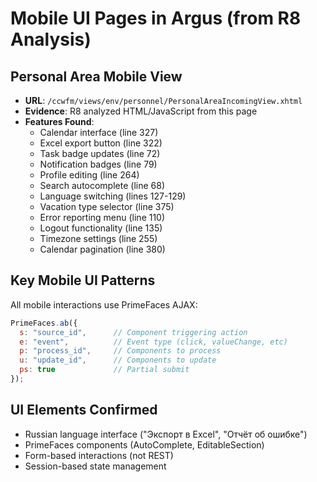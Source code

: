 # Mobile UI Pages in Argus (from R8 Analysis)

## Personal Area Mobile View
- **URL**: `/ccwfm/views/env/personnel/PersonalAreaIncomingView.xhtml`
- **Evidence**: R8 analyzed HTML/JavaScript from this page
- **Features Found**:
  - Calendar interface (line 327)
  - Excel export button (line 322)
  - Task badge updates (line 72)
  - Notification badges (line 79)
  - Profile editing (line 264)
  - Search autocomplete (line 68)
  - Language switching (lines 127-129)
  - Vacation type selector (line 375)
  - Error reporting menu (line 110)
  - Logout functionality (line 135)
  - Timezone settings (line 255)
  - Calendar pagination (line 380)

## Key Mobile UI Patterns

All mobile interactions use PrimeFaces AJAX:
```javascript
PrimeFaces.ab({
  s: "source_id",      // Component triggering action
  e: "event",          // Event type (click, valueChange, etc)
  p: "process_id",     // Components to process
  u: "update_id",      // Components to update
  ps: true             // Partial submit
});
```

## UI Elements Confirmed
- Russian language interface ("Экспорт в Excel", "Отчёт об ошибке")
- PrimeFaces components (AutoComplete, EditableSection)
- Form-based interactions (not REST)
- Session-based state management